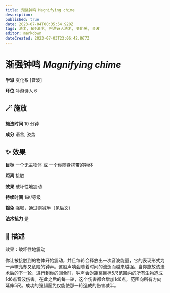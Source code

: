 ```yaml
---
title: 渐强钟鸣 Magnifying chime
description: 
published: true
date: 2023-07-04T00:35:54.920Z
tags: 法术, 6环法术, 吟游诗人法术, 变化系, 音波
editor: markdown
dateCreated: 2023-07-03T23:06:42.867Z
---
```


# **渐强钟鸣** *Magnifying chime*

**学派** 变化系 \[音波\] 

**环位** 吟游诗人 6

## 🪄 施放

**施法时间** 10 分钟

**成分** 语言, 姿势

## ✨ 效果 

**目标** 一个无主物体 或 一个你随身携带的物体 

**距离** 接触 

**效果** 破坏性地震动 

**持续时间** 1轮/等级 

**豁免** 强韧，通过则减半（见后文）

**法术抗力** 是

## 📖 描述

效果：破坏性地震动

你让被接触到的物体开始震动，并且每轮会释放出一次音波能量，它的表现形式为一声嘹亮却又危险的钟声。这股声响会随着时间的流逝而越来越强。当你施放该法术后的下一轮，进行到你的回合时，钟声会对距离目标5尺范围内的所有生物造成1d6点音波伤害。在此之后的每一轮，这个伤害都会增加1d6点，范围向所有方向延伸5尺。成功的强韧豁免仅能使那一轮造成的伤害减半。
    